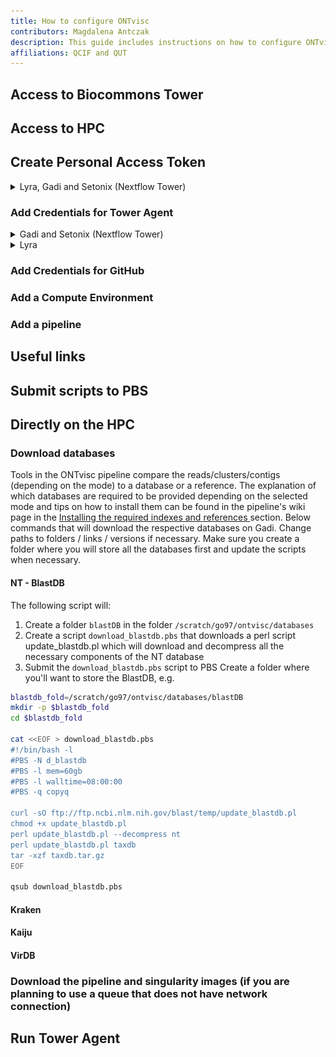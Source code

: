 ```yaml
---
title: How to configure ONTvisc
contributors: Magdalena Antczak
description: This guide includes instructions on how to configure ONTvisc on the following HPC Gadi, Setonix and Lyra
affiliations: QCIF and QUT
---
```

## Access to Biocommons Tower
## Access to HPC

## Create Personal Access Token
<details>
  <summary>
    Lyra, Gadi and Setonix (Nextflow Tower)
  </summary>
You will need the authentication token for running Tower Agent (Gadi, Setonix) and to direct monitoring of the pipeline to Nextflow Tower (Lyra). The authentication token can be created in `Your tokens` section of your profile in Nextflow Tower.<br> 
![Token](./images/token.png)
  <br>
More information on the authentication can be found in the Nextflow Tower documentation: [Authentication (Seqera)](https://help.tower.nf/23.2/api/overview/#authentication) and [Create Personal Token (Australian BioCommons)](https://docs.google.com/document/d/1DZ-dsaDjiM8bVo4VifPAXP7Nah7V7mHlluijb3KYj8E/edit#heading=h.ar0302xrqom4).
</details>

### Add Credentials for Tower Agent
<details>
  <summary>
    Gadi and Setonix (Nextflow Tower)
  </summary>
</details>

<details>
  <summary>
    Lyra
  </summary>
  You are only allowed to monitor jobs using Nextflow Tower on Lyra and that does not require running the Tower Agent.
</details>



### Add Credentials for GitHub
### Add a Compute Environment
### Add a pipeline



## Useful links
## Submit scripts to PBS

## Directly on the HPC
### Download databases
Tools in the ONTvisc pipeline compare the reads/clusters/contigs (depending on the mode) to a database or a reference. The explanation of which databases are required to be provided depending on the selected mode and tips on how to install them can be found in the pipeline's wiki page in the <a href="https://github.com/maelyg/ontvisc/wiki/Installation#installing-the-required-indexes-and-references"> Installing the required indexes and references </a> section. Below commands that will download the respective databases on Gadi. Change paths to folders / links / versions if necessary. Make sure you create a folder where you will store all the databases first and update the scripts when necessary.
#### NT - BlastDB
The following script will:
1) Create a folder ```blastDB``` in the folder ```/scratch/go97/ontvisc/databases```
2) Create a script ```download_blastdb.pbs``` that downloads a perl script update_blastdb.pl which will download and decompress all the necessary components of the NT database
3) Submit the ```download_blastdb.pbs``` script to PBS
Create a folder where you'll want to store the BlastDB, e.g.
```bash
blastdb_fold=/scratch/go97/ontvisc/databases/blastDB
mkdir -p $blastdb_fold
cd $blastdb_fold

cat <<EOF > download_blastdb.pbs
#!/bin/bash -l
#PBS -N d_blastdb
#PBS -l mem=60gb
#PBS -l walltime=08:00:00
#PBS -q copyq

curl -sO ftp://ftp.ncbi.nlm.nih.gov/blast/temp/update_blastdb.pl
chmod +x update_blastdb.pl
perl update_blastdb.pl --decompress nt
perl update_blastdb.pl taxdb
tar -xzf taxdb.tar.gz
EOF

qsub download_blastdb.pbs
```
#### Kraken
#### Kaiju
#### VirDB
### Download the pipeline and singularity images (if you are planning to use a queue that does not have network connection)

## Run Tower Agent
